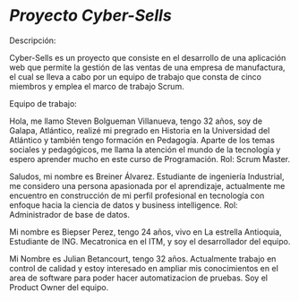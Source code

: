 # *Proyecto Cyber-Sells*

Descripción:

Cyber-Sells es un proyecto que consiste en el desarrollo de una aplicación web que permite la gestión de las ventas de una empresa de manufactura, el cual se lleva a cabo por un equipo de trabajo que consta de cinco miembros y emplea el marco de trabajo Scrum.

Equipo de trabajo:

Hola, me llamo Steven Bolgueman Villanueva, tengo 32 años, soy de Galapa, Atlántico, realizé mi pregrado en Historia en la Universidad del Atlántico y también tengo formación en Pedagogía.
Aparte de los temas sociales y pedagógicos, me llama la atención el mundo de la tecnología y espero aprender mucho en este curso de Programación. Rol: Scrum Master. 

Saludos, mi nombre es Breiner Álvarez. Estudiante de ingeniería Industrial, me considero una persona apasionada por el aprendizaje, actualmente me encuentro en construcción de mi perfil profesional en tecnología con enfoque hacia la ciencia de datos y business intelligence. Rol: Administrador de base de datos.

Mi nombre es Biepser Perez, tengo 24 años, vivo en La estrella Antioquia, Estudiante de ING. Mecatronica en el ITM, y soy el desarrollador del equipo.

Mi Nombre es Julian Betancourt, tengo 32 años. Actualmente trabajo en control de calidad y estoy interesado en ampliar mis conocimientos en el area de software para poder hacer automatizacion de pruebas. Soy el Product Owner del equipo. 